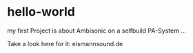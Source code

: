 # hello-world
my first Project is about Ambisonic on a selfbuild PA-System ...

Take a look here for it:
eismannsound.de
